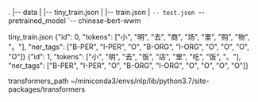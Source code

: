 .
|-- data
|   |-- tiny_train.json
|   |-- train.json
|   `-- test.json
`-- pretrained_model
    `-- chinese-bert-wwm

tiny_train.json
{"id": 0, "tokens": ["小", "明", "去", "商", "场", "里", "购", "物", "。"], "ner_tags": ["B-PER", "I-PER", "O", "B-ORG", "I-ORG", "O", "O", "O", "O"]}
{"id": 1, "tokens": ["小", "明", "去", "饭", "店", "里", "吃", "饭", "。"], "ner_tags": ["B-PER", "I-PER", "O", "B-ORG", "I-ORG", "O", "O", "O", "O"]}

transformers_path
~/miniconda3/envs/nlp/lib/python3.7/site-packages/transformers